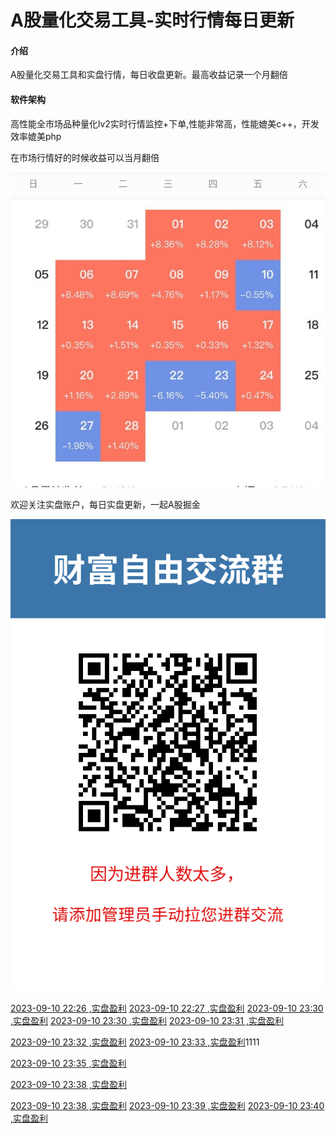 # A股量化交易工具-实时行情每日更新

#### 介绍
A股量化交易工具和实盘行情，每日收盘更新。最高收益记录一个月翻倍

#### 软件架构
高性能全市场品种量化lv2实时行情监控+下单,性能非常高，性能媲美c++，开发效率媲美php

在市场行情好的时候收益可以当月翻倍

![量化最高收益当月翻倍](%E4%B8%80%E4%B8%AA%E6%9C%88%E7%BF%BB%E5%80%8D.jpg)

欢迎关注实盘账户，每日实盘更新，一起A股掘金

![实盘账户每日更新](关注实盘.png)

[2023-09-10 22:26 ,实盘盈利](https://zhuanlan.zhihu.com/p/11)
[2023-09-10 22:27 ,实盘盈利](https://zhuanlan.zhihu.com/p/11)
[2023-09-10 23:30 ,实盘盈利](https://zhuanlan.zhihu.com/p/11)
[2023-09-10 23:30 ,实盘盈利](https://zhuanlan.zhihu.com/p/11)
[2023-09-10 23:31 ,实盘盈利](https://zhuanlan.zhihu.com/p/11)

[2023-09-10 23:32 ,实盘盈利](https://zhuanlan.zhihu.com/p/11)
[2023-09-10 23:33 ,实盘盈利](https://zhuanlan.zhihu.com/p/11)1111

[2023-09-10 23:35 ,实盘盈利](https://zhuanlan.zhihu.com/p/11)

[2023-09-10 23:38 ,实盘盈利](https://zhuanlan.zhihu.com/p/11)

[2023-09-10 23:38 ,实盘盈利](https://zhuanlan.zhihu.com/p/11)
[2023-09-10 23:39 ,实盘盈利](https://zhuanlan.zhihu.com/p/11)
[2023-09-10 23:40 ,实盘盈利](https://zhuanlan.zhihu.com/p/11)